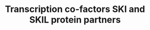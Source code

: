 ---
annotations:
- id: PW:0000100
  parent: regulatory pathway
  type: Pathway Ontology
  value: transcription pathway
authors:
- Mkutmon
description: Several proteins are partners of SKI and / or SKIL. The interacting domains
  are often not identified.
last-edited: 2019-02-25
ndex: 8ca88d80-8b6b-11eb-9e72-0ac135e8bacf
organisms:
- Homo sapiens
redirect_from:
- /index.php/Pathway:WP4533
- /instance/WP4533
revision: null
schema-jsonld:
- '@context': https://schema.org/
  '@id': https://wikipathways.github.io/pathways/WP4533.html
  '@type': Dataset
  creator:
    '@type': Organization
    name: WikiPathways
  description: Several proteins are partners of SKI and / or SKIL. The interacting
    domains are often not identified.
  keywords:
  - HDAC1
  - HDAC3
  - ING2
  - LATS1
  - LATS2
  - MECP2
  - MERTK
  - Mob
  - NF1
  - PRMT5
  - SATB2
  - SIN3A
  - SKI
  - SKIL
  - STK3
  - Sav
  - TEAD1
  - TEAD2
  - TEAD3
  - TEAD4
  license: CC0
  name: Transcription co-factors SKI and SKIL protein partners
seo: CreativeWork
title: Transcription co-factors SKI and SKIL protein partners
wpid: WP4533
---